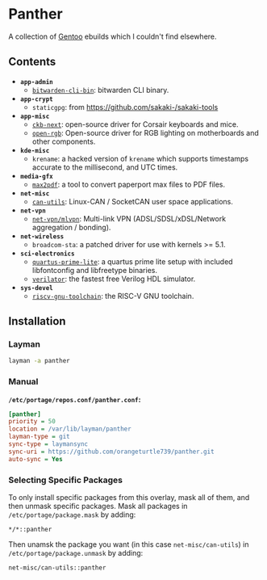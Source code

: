 # Panther

A collection of [Gentoo](https://www.gentoo.org/) ebuilds which I couldn't find elsewhere.

## Contents

* **`app-admin`**
  * [`bitwarden-cli-bin`](https://github.com/bitwarden/cli): bitwarden CLI binary.
* **`app-crypt`**
  * `staticgpg`: from https://github.com/sakaki-/sakaki-tools
* **`app-misc`**
  * [`ckb-next`](https://github.com/mattanger/ckb-next): open-source driver for Corsair keyboards and mice.
  * [`open-rgb`](https://gitlab.com/CalcProgrammer1/OpenRGB): Open-source driver for RGB lighting on motherboards and other components.
* **`kde-misc`**
  * `krename`: a hacked version of `krename` which supports timestamps accurate to the millisecond, and UTC times.
* **`media-gfx`**
  * [`max2pdf`](https://github.com/orangeturtle739/max2pdf): a tool to convert paperport max files to PDF files.
* **`net-misc`**
  *  [`can-utils`](https://github.com/linux-can/can-utils): Linux-CAN / SocketCAN user space applications.
* **`net-vpn`**
  * [`net-vpn/mlvpn`](https://zehome.github.io/MLVPN/): Multi-link VPN (ADSL/SDSL/xDSL/Network aggregation / bonding).
* **`net-wireless`**
  * `broadcom-sta`: a patched driver for use with kernels >= 5.1.
* **`sci-electronics`**
  * [`quartus-prime-lite`](http://fpgasoftware.intel.com/?edition=lite): a quartus prime lite setup with included libfontconfig and libfreetype binaries.
  * [`verilator`](https://www.veripool.org/wiki/verilator): the fastest free Verilog HDL simulator.
* **`sys-devel`**
  * [`riscv-gnu-toolchain`](https://github.com/riscv/riscv-gnu-toolchain): the RISC-V GNU toolchain.

## Installation

### Layman

```sh
layman -a panther
```

### Manual

**`/etc/portage/repos.conf/panther.conf`:**
```ini
[panther]
priority = 50
location = /var/lib/layman/panther
layman-type = git
sync-type = laymansync
sync-uri = https://github.com/orangeturtle739/panther.git
auto-sync = Yes
```

### Selecting Specific Packages

To only install specific packages from this overlay, mask all of them, and then unmask specific packages.
Mask all packages in `/etc/portage/package.mask` by adding:
```
*/*::panther
```
Then unamsk the package you want (in this case `net-misc/can-utils`) in `/etc/portage/package.unmask` by adding:
```
net-misc/can-utils::panther
```
